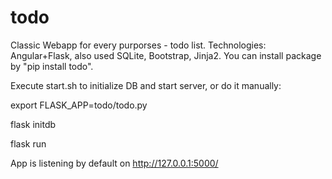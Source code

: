 # todo
Classic Webapp for every purporses - todo list. Technologies: Angular+Flask, also used SQLite, Bootstrap, Jinja2.
You can install package by "pip install todo".

Execute start.sh to initialize DB and start server, or do it manually:

export FLASK_APP=todo/todo.py

flask initdb

flask run


App is listening by default on http://127.0.0.1:5000/

